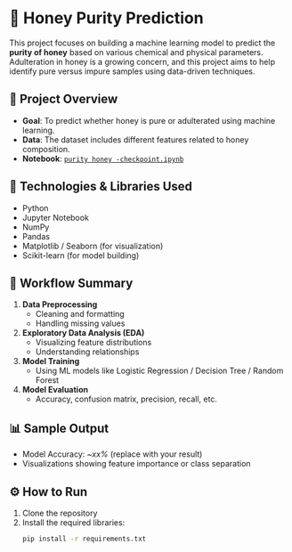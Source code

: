 # 🍯 Honey Purity Prediction

This project focuses on building a machine learning model to predict the **purity of honey** based on various chemical and physical parameters. Adulteration in honey is a growing concern, and this project aims to help identify pure versus impure samples using data-driven techniques.

## 📁 Project Overview

- **Goal**: To predict whether honey is pure or adulterated using machine learning.
- **Data**: The dataset includes different features related to honey composition.
- **Notebook**: [`purity honey -checkpoint.ipynb`](./purity%20honey%20-checkpoint.ipynb)

## 🔧 Technologies & Libraries Used

- Python
- Jupyter Notebook
- NumPy
- Pandas
- Matplotlib / Seaborn (for visualization)
- Scikit-learn (for model building)

## 🧪 Workflow Summary

1. **Data Preprocessing**
   - Cleaning and formatting
   - Handling missing values
2. **Exploratory Data Analysis (EDA)**
   - Visualizing feature distributions
   - Understanding relationships
3. **Model Training**
   - Using ML models like Logistic Regression / Decision Tree / Random Forest
4. **Model Evaluation**
   - Accuracy, confusion matrix, precision, recall, etc.

## 📊 Sample Output

- Model Accuracy: _~xx%_ (replace with your result)
- Visualizations showing feature importance or class separation

## ⚙️ How to Run

1. Clone the repository
2. Install the required libraries:
   ```bash
   pip install -r requirements.txt
